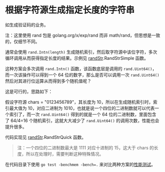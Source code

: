 
# 根据字符源生成指定长度的字符串

如生成验证码的业务。

注：这里使用 rand 包是 golang.org/x/exp/rand 而非 math/rand，但思想是一致的，仅细节不同。

通常会使用 `rand.Intn(length)` 生成随机索引，然后取字符源中该位字符，多次循环调用从而获得指定长度的结果。示例见 [randStr](examples/randTip/randStr.go).RandStrSimple 函数。

这种方案会多次调用 `rand.Intn()` 函数，该函数底层是调用的 `rand.Uint64()`，而一次该操作可以得到一个 64 位的数字，那么是否可以调用一次 `rand.Uint64()` 然后对其进行位运算从而得到多个随机值呢？

这是可行的，思路如下：

假设字符源 chars = "0123456789"，其长度为 10，所以在生成随机索引时，索引最大值为 10，对应二进制为 1010，也就是说一个四位的二进制数就可以代表一个索引了，而一次 `rand.Uint64()` 得到的就是一个 64 位的二进制数，里面包含了 64/4=16 个随机索引，这就大大减少了 `rand.Uint64()` 的调用次数，性能也会提升很多。

代码实现见 [randStr](examples/randTip/randStr.go).RandStrQuick 函数。

> 注：一个四位的二进制数最大是 1111 对应十进制的 15，这大于 chars 的长度，所以在处理时，需要判断这种特殊情况。

在代码目录下使用 `go test -benchmem -bench=.` 来对比两种方案的[性能测试](examples/randTip/randStr_test.go)。
